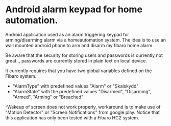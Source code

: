 # Android alarm keypad for home automation.

Android application used as an alarm triggering keypad for arming/disarming alarm via a homeautomation system. 
The idea is to use an wall mounted android phone to arm and disarm my fibaro home alarm.

Be aware that the security for storing users and passwords is currently not great.., passwords are currently stored in plain text on local device. 

It currently requires that you have two global variables defined on the Fibaro system. 
- "AlarmType" with predefined values "Alarm" or "Skalskydd"
- "AlarmState" with the predefined values "Disarmed", "Disarming", "Armed", "Arming" or "Breached"

-Wakeup of screen does not work properly, workaround is to make use of "Motion Detector" or "Screen Notifications" from google play.
Notice that this application has only been tested with a Fibaro HC2 system.

